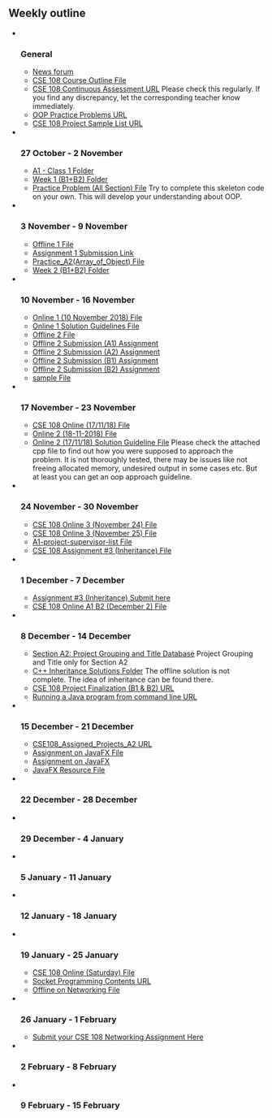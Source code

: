 <h2>Weekly outline</h2><ul><li><img width="1" height="1" src="..%5C..%5CJanuary%202018%5CCSE102%5Cfile%5Cspacer.gif" />
<img width="1" height="1" src="..%5C..%5CJanuary%202018%5CCSE102%5Cfile%5Cspacer.gif" />
<h3>General</h3>
<ul><li>
<a href="News%20forum">News forum</a>



</li><li>
<a href="file%5CCourse_Outline_CSE108.pdf">CSE 108 Course Outline File</a>



</li><li>
<a href="https://moodle.cse.buet.ac.bd/mod/url/view.php?id=5063">CSE 108 Continuous Assessment URL</a>
Please check this regularly. If you find any discrepancy, let the corresponding teacher know immediately.





</li><li>
<a href="https://moodle.cse.buet.ac.bd/mod/url/view.php?id=5064">OOP Practice Problems URL</a>



</li><li>
<a href="https://moodle.cse.buet.ac.bd/mod/url/view.php?id=5095">CSE 108 Project Sample List URL</a>



</li></ul>
</li><li><img width="1" height="1" src="..%5C..%5CJanuary%202018%5CCSE102%5Cfile%5Cspacer.gif" />
<img width="1" height="1" src="..%5C..%5CJanuary%202018%5CCSE102%5Cfile%5Cspacer.gif" />
<h3>27 October - 2 November</h3>
<ul><li>
<a href="A1%20-%20Class%201%20Folder">A1 - Class 1 Folder</a>



</li><li>
<a href="Week%201%20%28B1%2BB2%29%20Folder">Week 1 (B1+B2) Folder</a>



</li><li>
<a href="file%5CPractice%20Problem.cpp">Practice Problem (All Section) File</a>
Try to complete this skeleton code on your own. This will develop your understanding about OOP.





</li></ul>
</li><li><img width="1" height="1" src="..%5C..%5CJanuary%202018%5CCSE102%5Cfile%5Cspacer.gif" />
<img width="1" height="1" src="..%5C..%5CJanuary%202018%5CCSE102%5Cfile%5Cspacer.gif" />
<h3>3 November - 9 November</h3>
<ul><li>
<a href="file%5COffline%201.zip">Offline 1 File</a>



</li><li>
<a href="Assignment%201%20Submission%20Link">Assignment 1 Submission Link</a>



</li><li>
<a href="file%5Carray_of_stack.cpp">Practice_A2(Array_of_Object) File</a>



</li><li>
<a href="Week%202%20%28B1%2BB2%29%20Folder">Week 2 (B1+B2) Folder</a>



</li></ul>
</li><li><img width="1" height="1" src="..%5C..%5CJanuary%202018%5CCSE102%5Cfile%5Cspacer.gif" />
<img width="1" height="1" src="..%5C..%5CJanuary%202018%5CCSE102%5Cfile%5Cspacer.gif" />
<h3>10 November - 16 November</h3>
<ul><li>
<a href="file%5COnlineA2_B1.pdf">Online 1 (10 November 2018) File</a>



</li><li>
<a href="file%5Conline-1-soln.txt">Online 1 Solution Guidelines File</a>



</li><li>
<a href="file%5COffline_2.docx">Offline 2 File</a>



</li><li>
<a href="Offline%202%20Submission%20%28A1%29%20Assignment">Offline 2 Submission (A1) Assignment</a>



</li><li>
<a href="Offline%202%20Submission%20%28A2%29%20Assignment">Offline 2 Submission (A2) Assignment</a>



</li><li>
<a href="Offline%202%20Submission%20%28B1%29%20Assignment">Offline 2 Submission (B1) Assignment</a>



</li><li>
<a href="Offline%202%20Submission%20%28B2%29%20Assignment">Offline 2 Submission (B2) Assignment</a>



</li><li>
<a href="file%5Csample.txt">sample File</a>



</li></ul>
</li><li><img width="1" height="1" src="..%5C..%5CJanuary%202018%5CCSE102%5Cfile%5Cspacer.gif" />
<img width="1" height="1" src="..%5C..%5CJanuary%202018%5CCSE102%5Cfile%5Cspacer.gif" />
<h3>17 November - 23 November</h3>
<ul><li>
<a href="file%5COnline_2_Queue.pdf">CSE 108 Online (17/11/18) File</a>



</li><li>
<a href="file%5COnline%202%20%2818-11-2018%29.pdf">Online 2 (18-11-2018) File</a>



</li><li>
<a href="file%5Conline2_queue.cpp">Online 2 (17/11/18) Solution Guideline File</a>
Please check the attached cpp file to find out how you were supposed to approach the problem. It is not thoroughly tested, there may be issues like not freeing allocated memory, undesired output in some cases etc. But at least you can get an oop approach guideline.





</li></ul>
</li><li><img width="1" height="1" src="..%5C..%5CJanuary%202018%5CCSE102%5Cfile%5Cspacer.gif" />
<img width="1" height="1" src="..%5C..%5CJanuary%202018%5CCSE102%5Cfile%5Cspacer.gif" />
<h3>24 November - 30 November</h3>
<ul><li>
<a href="file%5COnline3_A2_B1.cpp">CSE 108 Online 3 (November 24) File</a>



</li><li>
<a href="file%5Conline_A1_B2.cpp">CSE 108 Online 3 (November 25) File</a>



</li><li>
<a href="file%5CA1-project-supervisor-list.pdf">A1-project-supervisor-list File</a>



</li><li>
<a href="file%5COffline%203.zip">CSE 108 Assignment #3 (Inheritance) File</a>



</li></ul>
</li><li><img width="1" height="1" src="..%5C..%5CJanuary%202018%5CCSE102%5Cfile%5Cspacer.gif" />
<img width="1" height="1" src="..%5C..%5CJanuary%202018%5CCSE102%5Cfile%5Cspacer.gif" />
<h3>1 December - 7 December</h3>
<ul><li>
<a href="Assignment%20%233%20%28Inheritance%29%20Submit%20here">Assignment #3 (Inheritance) Submit here</a>



</li><li>
<a href="file%5COnline%20A1%20B2.zip">CSE 108 Online A1 B2 (December 2) File</a>



</li></ul>
</li><li><img width="1" height="1" src="..%5C..%5CJanuary%202018%5CCSE102%5Cfile%5Cspacer.gif" />
<img width="1" height="1" src="..%5C..%5CJanuary%202018%5CCSE102%5Cfile%5Cspacer.gif" />
<h3>8 December - 14 December</h3>
<ul><li>
<a href="Section%20A2%20Project%20Grouping%20and%20Title%20Database">Section A2: Project Grouping and Title Database</a>
Project Grouping and Title only for Section A2<br />





</li><li>
<a href="C%2B%2B%20Inheritance%20Solutions%20Folder">C++ Inheritance Solutions Folder</a>
The offline solution is not complete. The idea of inheritance can be found there.<br />





</li><li>
<a href="https://moodle.cse.buet.ac.bd/mod/url/view.php?id=5164">CSE 108 Project Finalization (B1 & B2) URL</a>



</li><li>
<a href="https://moodle.cse.buet.ac.bd/mod/url/view.php?id=5180">Running a Java program from command line URL</a>



</li></ul>
</li><li><img width="1" height="1" src="..%5C..%5CJanuary%202018%5CCSE102%5Cfile%5Cspacer.gif" />
<img width="1" height="1" src="..%5C..%5CJanuary%202018%5CCSE102%5Cfile%5Cspacer.gif" />
<h3>15 December - 21 December</h3>
<ul><li>
<a href="https://moodle.cse.buet.ac.bd/mod/url/view.php?id=5198">CSE108_Assigned_Projects_A2 URL</a>



</li><li>
<a href="file%5CAssignment%20on%20JavaFX.pdf">Assignment on JavaFX File</a>



</li><li>
<a href="Assignment%20on%20JavaFX">Assignment on JavaFX</a>



</li><li>
<a href="file%5CJavaFX%20Resource.txt">JavaFX Resource File</a>



</li></ul>
</li><li><img width="1" height="1" src="..%5C..%5CJanuary%202018%5CCSE102%5Cfile%5Cspacer.gif" />
<img width="1" height="1" src="..%5C..%5CJanuary%202018%5CCSE102%5Cfile%5Cspacer.gif" />
<h3>22 December - 28 December</h3>
<ul></ul>
</li><li><img width="1" height="1" src="..%5C..%5CJanuary%202018%5CCSE102%5Cfile%5Cspacer.gif" />
<img width="1" height="1" src="..%5C..%5CJanuary%202018%5CCSE102%5Cfile%5Cspacer.gif" />
<h3>29 December - 4 January</h3>
<ul></ul>
</li><li><img width="1" height="1" src="..%5C..%5CJanuary%202018%5CCSE102%5Cfile%5Cspacer.gif" />
<img width="1" height="1" src="..%5C..%5CJanuary%202018%5CCSE102%5Cfile%5Cspacer.gif" />
<h3>5 January - 11 January</h3>
<ul></ul>
</li><li><img width="1" height="1" src="..%5C..%5CJanuary%202018%5CCSE102%5Cfile%5Cspacer.gif" />
<img width="1" height="1" src="..%5C..%5CJanuary%202018%5CCSE102%5Cfile%5Cspacer.gif" />
<h3>12 January - 18 January</h3>
<ul></ul>
</li><li><img width="1" height="1" src="..%5C..%5CJanuary%202018%5CCSE102%5Cfile%5Cspacer.gif" />
<img width="1" height="1" src="..%5C..%5CJanuary%202018%5CCSE102%5Cfile%5Cspacer.gif" />
<h3>19 January - 25 January</h3>
<ul><li>
<a href="file%5COnline%20_Saturday_.pdf">CSE 108 Online (Saturday) File</a>



</li><li>
<a href="https://moodle.cse.buet.ac.bd/mod/url/view.php?id=5331">Socket Programming Contents URL</a>



</li><li>
<a href="file%5COffline.pdf">Offline on Networking File</a>



</li></ul>
</li><li><img width="1" height="1" src="..%5C..%5CJanuary%202018%5CCSE102%5Cfile%5Cspacer.gif" />
<img width="1" height="1" src="..%5C..%5CJanuary%202018%5CCSE102%5Cfile%5Cspacer.gif" />
<h3>26 January - 1 February</h3>
<ul><li>
<a href="Submit%20your%20CSE%20108%20Networking%20Assignment%20Here">Submit your CSE 108 Networking Assignment Here</a>



</li></ul>
</li><li><img width="1" height="1" src="..%5C..%5CJanuary%202018%5CCSE102%5Cfile%5Cspacer.gif" />
<img width="1" height="1" src="..%5C..%5CJanuary%202018%5CCSE102%5Cfile%5Cspacer.gif" />
<h3>2 February - 8 February</h3>
<ul></ul>
</li><li><img width="1" height="1" src="..%5C..%5CJanuary%202018%5CCSE102%5Cfile%5Cspacer.gif" />
<img width="1" height="1" src="..%5C..%5CJanuary%202018%5CCSE102%5Cfile%5Cspacer.gif" />
<h3>9 February - 15 February</h3>
<ul></ul>
</li></ul>
